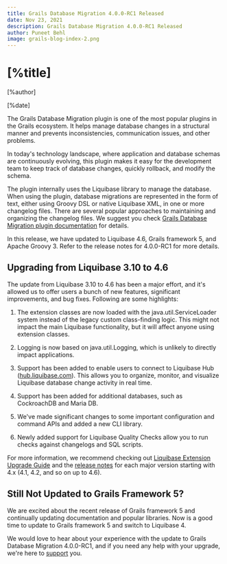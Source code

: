 ```yaml
---
title: Grails Database Migration 4.0.0-RC1 Released
date: Nov 23, 2021
description: Grails Database Migration 4.0.0-RC1 Released
author: Puneet Behl
image: grails-blog-index-2.png
---
```


# [%title]

[%author]

[%date]

The Grails Database Migration plugin is one of the most popular plugins in the Grails ecosystem. It helps manage database changes in a structural manner and prevents inconsistencies, communication issues, and other problems.

In today's technology landscape, where application and database schemas are continuously evolving, this plugin makes it easy for the development team to keep track of database changes, quickly rollback, and modify the schema.

The plugin internally uses the Liquibase library to manage the database. When using the plugin, database migrations are represented in the form of text, either using Groovy DSL or native Liquibase XML, in one or more changelog files. There are several popular approaches to maintaining and organizing  the changelog files. We suggest you check [Grails Database Migration plugin documentation](https://grails-plugins.github.io/grails-database-migration/snapshot/index.html) for details.

In this release, we have updated to Liquibase 4.6, Grails framework 5, and Apache Groovy 3. Refer to the release notes for 4.0.0-RC1 for more details.


## Upgrading from Liquibase 3.10 to 4.6

The update from Liquibase 3.10 to 4.6 has been a major effort, and it's allowed us to offer users  a bunch of new features, significant improvements, and bug fixes. Following are some highlights:

1. The extension classes are now loaded with the java.util.ServiceLoader system instead of the legacy custom class-finding logic. This might not impact the main Liquibase functionality, but it will affect anyone using extension classes.

2. Logging is now based on java.util.Logging, which is unlikely to directly impact applications.

3. Support has been added to enable users to connect to Liquibase Hub ([hub.liquibase.com](https://hub.liquibase.com)). This allows you to organize, monitor, and visualize Liquibase database change activity in real time.

4. Support has been added for additional databases, such as CockroachDB and Maria DB.

5. We've made significant changes to some important configuration and command APIs and added a new CLI library.

6. Newly added support for Liquibase Quality Checks allow you to run checks against changelogs and SQL scripts.

For more information, we recommend checking out [Liquibase Extension Upgrade Guide](https://docs.liquibase.com/tools-integrations/extensions/extension-upgrade-guides/home.html) and the [release notes](https://github.com/liquibase/liquibase/releases/) for each major version starting with 4.x (4.1, 4.2, and so on up to 4.6).

## Still Not Updated to Grails Framework 5?

We are excited about the recent release of Grails framework 5 and continually updating documentation and popular libraries. Now is a good time to update to Grails framework 5 and switch to Liquibase 4.

We would love to hear about your experience with the update to Grails Database Migration 4.0.0-RC1, and if you need any help with your upgrade, we're here to [support](https://grails.org/support.html) you.

